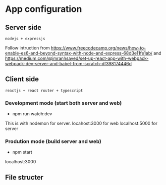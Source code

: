# App configuration

## Server side

`nodejs + expressjs`

Follow intruction from <https://www.freecodecamp.org/news/how-to-enable-es6-and-beyond-syntax-with-node-and-express-68d3e11fe1ab/>
and <https://medium.com/@imranhsayed/set-up-react-app-with-webpack-webpack-dev-server-and-babel-from-scratch-df398174446d>

## Client side

`reactjs + react router + typescript`

### Development mode (start both server and web)

- npm run watch:dev

This is with nodemon for server.
locahost:3000 for web
localhost:5000 for server

### Prodution mode (build server and web)

- npm start

localhost:3000

## File structer
